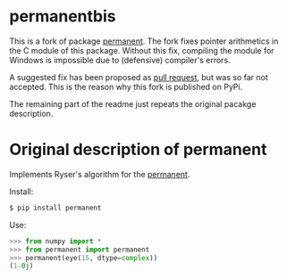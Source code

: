 # permanentbis
This is a fork of package [permanent](https://pypi.org/project/permanent/). The
fork fixes pointer arithmetics in the C module of this package. Without this
fix, compiling the module for Windows is impossible due to (defensive)
compiler's errors.

A suggested fix has been proposed as [pull
request](https://github.com/peteshadbolt/permanent/pull/2), but was so far
not accepted. This is the reason why this fork is published on PyPi.

The remaining part of the readme just repeats the original pacakge description.

# Original description of permanent

Implements Ryser's algorithm for the [permanent](https://en.wikipedia.org/wiki/Permanent).

Install:
```bash
$ pip install permanent
```
Use:
```python
>>> from numpy import *
>>> from permanent import permanent
>>> permanent(eye(15, dtype=complex))
(1-0j)
```

